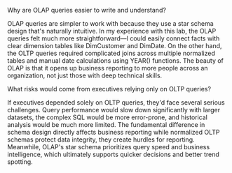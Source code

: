 Why are OLAP queries easier to write and understand?

OLAP queries are simpler to work with because they use a star schema design that's naturally intuitive. In my experience with this lab, the OLAP queries felt much more straightforward—I could easily connect facts with clear dimension tables like DimCustomer and DimDate. On the other hand, the OLTP queries required complicated joins across multiple normalized tables and manual date calculations using YEAR() functions. The beauty of OLAP is that it opens up business reporting to more people across an organization, not just those with deep technical skills.

What risks would come from executives relying only on OLTP queries?

If executives depended solely on OLTP queries, they'd face several serious challenges. Query performance would slow down significantly with larger datasets, the complex SQL would be more error-prone, and historical analysis would be much more limited. The fundamental difference in schema design directly affects business reporting while normalized OLTP schemas protect data integrity, they create hurdles for reporting. Meanwhile, OLAP's star schema prioritizes query speed and business intelligence, which ultimately supports quicker decisions and better trend spotting.
